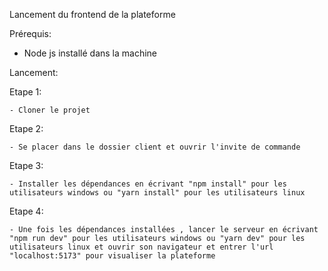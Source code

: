Lancement du frontend de la plateforme 

Prérequis: 
- Node js installé dans la machine

Lancement:

  Etape 1: 
  
    - Cloner le projet
    
  Etape 2:
  
    - Se placer dans le dossier client et ouvrir l'invite de commande
    
  Etape 3:
  
    - Installer les dépendances en écrivant "npm install" pour les utilisateurs windows ou "yarn install" pour les utilisateurs linux
    
  Etape 4:
  
    - Une fois les dépendances installées , lancer le serveur en écrivant "npm run dev" pour les utilisateurs windows ou "yarn dev" pour les utilisateurs linux et ouvrir son navigateur et entrer l'url "localhost:5173" pour visualiser la plateforme
